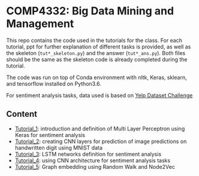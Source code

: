 # COMP4332: Big Data Mining and Management

This repo contains the code used in the tutorials for the class. For each tutorial, ppt for further explanation of different tasks is provided, as well as the skeleton (`tut*_skeleton.py`) and the answer (`tut*_ans.py`). Both files should be the same as the skeleton code is already completed during the tutorial.

The code was run on top of Conda environment with nltk, Keras, sklearn, and tensorflow installed on Python3.6.

For sentiment analysis tasks, data used is based on [Yelp Dataset Challenge](https://www.yelp.com/dataset/challenge)

## Content

- [Tutorial_1](https://github.com/nwihardjo/COMP4332/tree/master/Tutorial%201%20Multi%20Layer%20Perceptron): introduction and definition of Multi Layer Perceptron using Keras for sentiment analysis
- [Tutorial_2](https://github.com/nwihardjo/COMP4332/tree/master/Tutorial%202%20Convolutional%20Neural%20Network): creating CNN layers for prediction of image predictions on handwritten digit using MNIST data
- [Tutorial_3](https://github.com/nwihardjo/COMP4332/tree/master/Tutorial%203%20Recurrent%20Neural%20Network): LSTM networks definition for sentiment analysis
- [Tutorial_4](https://github.com/nwihardjo/COMP4332/tree/master/Tutorial%204%20Convolutional%20Neural%20Network%20for%20Text): using CNN architecture for sentiment analysis tasks
- [Tutorial_5](https://github.com/nwihardjo/COMP4332/tree/master/Tutorial%205%20Graph%20Embedding): Graph embedding using Random Walk and Node2Vec

